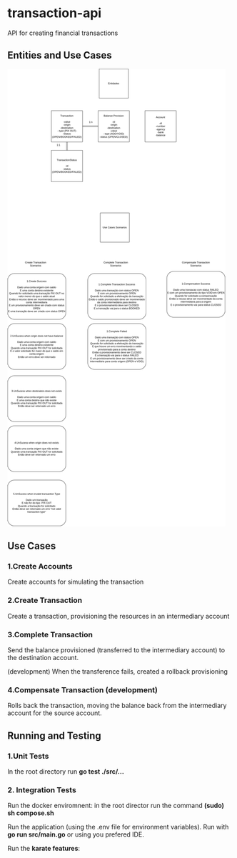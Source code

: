 # transaction-api

API for creating financial transactions

## Entities and Use Cases

![alt-text](/images/transactionAPI.jpg)

## Use Cases
### 1.Create Accounts

Create accounts for simulating the transaction

### 2.Create Transaction

Create a transaction, provisioning the resources in an intermediary account

### 3.Complete Transaction

Send the balance provisioned (transferred to the intermediary account) to the destination account.

(development) When the transference fails, created a rollback provisioning


### 4.Compensate Transaction  (development)

Rolls back the transaction, moving the balance back from the intermediary account for the source account.

## Running and Testing

### 1.Unit Tests

In the root directory run **go test ./src/...**

### 2. Integration Tests

Run the docker enviromnent: in the root director run the command **(sudo) sh compose.sh**

Run the application (using the .env file for environment variables). Run with **go run src/main.go** or using you prefered IDE.

Run the **karate features**:

